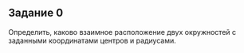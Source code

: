## Задание 0

Определить, каково взаимное расположение двух окружностей с заданными координатами центров и радиусами.

